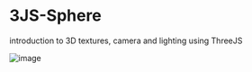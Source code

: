 # 3JS-Sphere
introduction to 3D textures, camera and lighting using ThreeJS

![image](https://user-images.githubusercontent.com/59088238/169898701-5734ac24-8792-4794-8f6f-94136e608f6a.png)
